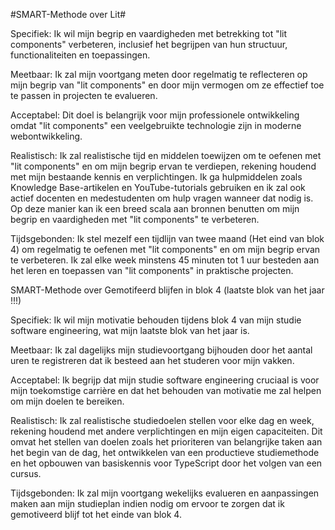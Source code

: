 #SMART-Methode over Lit#

Specifiek: Ik wil mijn begrip en vaardigheden met betrekking tot "lit components" verbeteren, inclusief het begrijpen van hun structuur, functionaliteiten en toepassingen.

Meetbaar: Ik zal mijn voortgang meten door regelmatig te reflecteren op mijn begrip van "lit components" en door mijn vermogen om ze effectief toe te passen in projecten te evalueren.

Acceptabel: Dit doel is belangrijk voor mijn professionele ontwikkeling omdat "lit components" een veelgebruikte technologie zijn in moderne webontwikkeling.

Realistisch: Ik zal realistische tijd en middelen toewijzen om te oefenen met "lit components" en om mijn begrip ervan te verdiepen, rekening houdend met mijn bestaande kennis en verplichtingen. Ik ga hulpmiddelen zoals Knowledge Base-artikelen en YouTube-tutorials gebruiken en ik zal ook actief docenten en medestudenten om hulp vragen wanneer dat nodig is. Op deze manier kan ik een breed scala aan bronnen benutten om mijn begrip en vaardigheden met "lit components" te verbeteren.

Tijdsgebonden: Ik stel mezelf een tijdlijn van twee maand (Het eind van blok 4) om regelmatig te oefenen met "lit components" en om mijn begrip ervan te verbeteren. Ik zal elke week minstens  45 minuten tot 1 uur besteden aan het leren en toepassen van "lit components" in praktische projecten.



SMART-Methode over Gemotifeerd blijfen in blok 4 (laatste blok van het jaar !!!)

Specifiek: Ik wil mijn motivatie behouden tijdens blok 4 van mijn studie software engineering, wat mijn laatste blok van het jaar is.

Meetbaar: Ik zal dagelijks mijn studievoortgang bijhouden door het aantal uren te registreren dat ik besteed aan het studeren voor mijn vakken.

Acceptabel: Ik begrijp dat mijn studie software engineering cruciaal is voor mijn toekomstige carrière en dat het behouden van motivatie me zal helpen om mijn doelen te bereiken.

Realistisch: Ik zal realistische studiedoelen stellen voor elke dag en week, rekening houdend met andere verplichtingen en mijn eigen capaciteiten. Dit omvat het stellen van doelen zoals het prioriteren van belangrijke taken aan het begin van de dag, het ontwikkelen van een productieve studiemethode en het opbouwen van basiskennis voor TypeScript door het volgen van een cursus.

Tijdsgebonden: Ik zal mijn voortgang wekelijks evalueren en aanpassingen maken aan mijn studieplan indien nodig om ervoor te zorgen dat ik gemotiveerd blijf tot het einde van blok 4.

